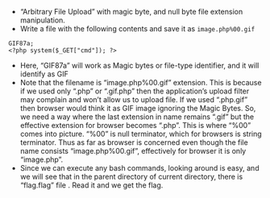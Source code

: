 +  “Arbitrary File Upload” with magic byte, and null byte file extension manipulation.
+  Write a file with the following contents and save it as `image.php%00.gif`
```
GIF87a;  
<?php system($_GET["cmd"]); ?>
```
+ Here, “GIF87a” will work as Magic bytes or file-type identifier, and it will identify as GIF
+ Note that the filename is “image.php%00.gif” extension. This is because if we used only “.php” or “.gif.php” then the application’s upload filter may complain and won’t allow us to upload file. If we used “.php.gif” then browser would think it as GIF image ignoring the Magic Bytes. So, we need a way where the last extension in name remains “.gif” but the effective extension for browser becomes “.php”. This is where “%00” comes into picture. “%00” is null terminator, which for browsers is string terminator. Thus as far as browser is concerned even though the file name consists “image.php%00.gif”, effectively for browser it is only “image.php”.
+ Since we can execute any bash commands, looking around is easy, and we will see that in the parent directory of current directory, there is “flag.flag” file . Read it and we get the flag.


